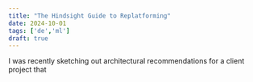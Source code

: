 ```yaml
---
title: "The Hindsight Guide to Replatforming"
date: 2024-10-01
tags: ['de','ml']
draft: true
---
```

I was recently sketching out architectural recommendations for a client project that
<!--stackedit_data:
eyJoaXN0b3J5IjpbMjAzMTYyNDQ0Nl19
-->